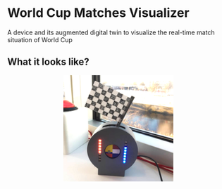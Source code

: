 # World Cup Matches Visualizer
A device and its augmented digital twin to visualize the real-time match situation of World Cup 

## What it looks like?
<p align="center">
<img
src="https://github.com/ucfnnbx/World-Cup-matches-visualizer/blob/main/Assets/Device%20photo.png" width="250">
</p>
